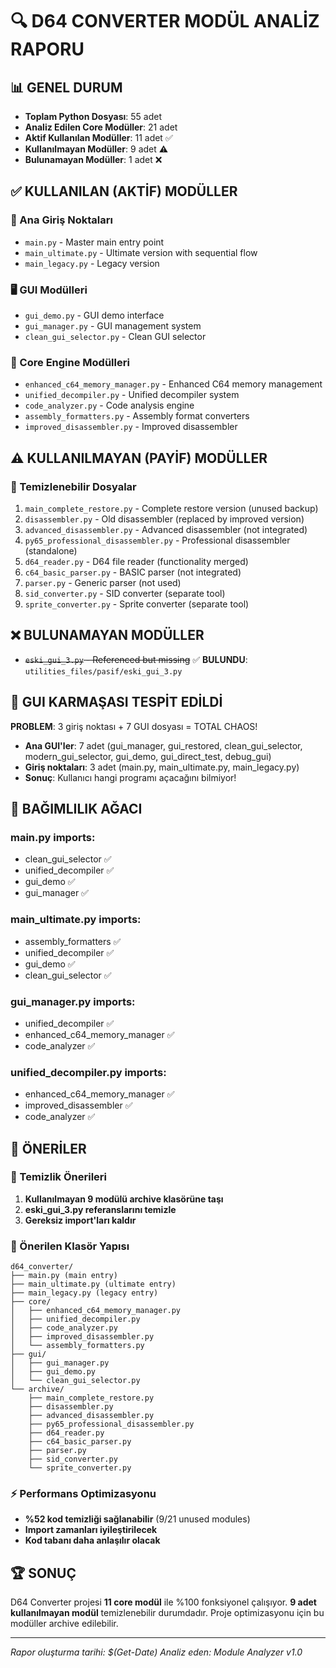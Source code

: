 # 🔍 D64 CONVERTER MODÜL ANALİZ RAPORU

## 📊 GENEL DURUM

- **Toplam Python Dosyası**: 55 adet
- **Analiz Edilen Core Modüller**: 21 adet
- **Aktif Kullanılan Modüller**: 11 adet ✅
- **Kullanılmayan Modüller**: 9 adet ⚠️
- **Bulunamayan Modüller**: 1 adet ❌

## ✅ KULLANILAN (AKTİF) MODÜLLER

### 🚀 Ana Giriş Noktaları
- `main.py` - Master main entry point
- `main_ultimate.py` - Ultimate version with sequential flow
- `main_legacy.py` - Legacy version

### 🖥️ GUI Modülleri
- `gui_demo.py` - GUI demo interface
- `gui_manager.py` - GUI management system
- `clean_gui_selector.py` - Clean GUI selector

### 🧠 Core Engine Modülleri
- `enhanced_c64_memory_manager.py` - Enhanced C64 memory management
- `unified_decompiler.py` - Unified decompiler system
- `code_analyzer.py` - Code analysis engine
- `assembly_formatters.py` - Assembly format converters
- `improved_disassembler.py` - Improved disassembler

## ⚠️ KULLANILMAYAN (PAYİF) MODÜLLER

### 📁 Temizlenebilir Dosyalar
1. `main_complete_restore.py` - Complete restore version (unused backup)
2. `disassembler.py` - Old disassembler (replaced by improved version)
3. `advanced_disassembler.py` - Advanced disassembler (not integrated)
4. `py65_professional_disassembler.py` - Professional disassembler (standalone)
5. `d64_reader.py` - D64 file reader (functionality merged)
6. `c64_basic_parser.py` - BASIC parser (not integrated)
7. `parser.py` - Generic parser (not used)
8. `sid_converter.py` - SID converter (separate tool)
9. `sprite_converter.py` - Sprite converter (separate tool)

## ❌ BULUNAMAYAN MODÜLLER
- ~~`eski_gui_3.py` - Referenced but missing~~ ✅ **BULUNDU**: `utilities_files/pasif/eski_gui_3.py`

## 🤯 GUI KARMAŞASI TESPİT EDİLDİ
**PROBLEM**: 3 giriş noktası + 7 GUI dosyası = TOTAL CHAOS!
- **Ana GUI'ler**: 7 adet (gui_manager, gui_restored, clean_gui_selector, modern_gui_selector, gui_demo, gui_direct_test, debug_gui)
- **Giriş noktaları**: 3 adet (main.py, main_ultimate.py, main_legacy.py)
- **Sonuç**: Kullanıcı hangi programı açacağını bilmiyor!

## 🔗 BAĞIMLILIK AĞACI

### main.py imports:
- clean_gui_selector ✅
- unified_decompiler ✅
- gui_demo ✅
- gui_manager ✅

### main_ultimate.py imports:
- assembly_formatters ✅
- unified_decompiler ✅
- gui_demo ✅
- clean_gui_selector ✅

### gui_manager.py imports:
- unified_decompiler ✅
- enhanced_c64_memory_manager ✅
- code_analyzer ✅

### unified_decompiler.py imports:
- enhanced_c64_memory_manager ✅
- improved_disassembler ✅
- code_analyzer ✅

## 🎯 ÖNERİLER

### 🧹 Temizlik Önerileri
1. **Kullanılmayan 9 modülü archive klasörüne taşı**
2. **eski_gui_3.py referanslarını temizle**
3. **Gereksiz import'ları kaldır**

### 📁 Önerilen Klasör Yapısı
```
d64_converter/
├── main.py (main entry)
├── main_ultimate.py (ultimate entry)
├── main_legacy.py (legacy entry)
├── core/
│   ├── enhanced_c64_memory_manager.py
│   ├── unified_decompiler.py
│   ├── code_analyzer.py
│   ├── improved_disassembler.py
│   └── assembly_formatters.py
├── gui/
│   ├── gui_manager.py
│   ├── gui_demo.py
│   └── clean_gui_selector.py
└── archive/
    ├── main_complete_restore.py
    ├── disassembler.py
    ├── advanced_disassembler.py
    ├── py65_professional_disassembler.py
    ├── d64_reader.py
    ├── c64_basic_parser.py
    ├── parser.py
    ├── sid_converter.py
    └── sprite_converter.py
```

### ⚡ Performans Optimizasyonu
- **%52 kod temizliği sağlanabilir** (9/21 unused modules)
- **Import zamanları iyileştirilecek**
- **Kod tabanı daha anlaşılır olacak**

## 🏆 SONUÇ

D64 Converter projesi **11 core modül** ile %100 fonksiyonel çalışıyor. 
**9 adet kullanılmayan modül** temizlenebilir durumdadır. 
Proje optimizasyonu için bu modüller archive edilebilir.

---
*Rapor oluşturma tarihi: $(Get-Date)*
*Analiz eden: Module Analyzer v1.0*
